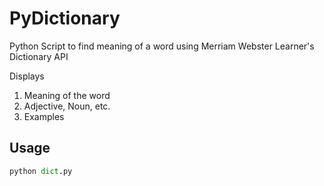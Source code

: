 # PyDictionary
Python Script to find meaning of a word using Merriam Webster Learner's Dictionary API

Displays
<ol>
  <li>Meaning of the word</li>
  <li>Adjective, Noun, etc.</li>
  <li>Examples</li>
</ol>

## Usage
```python
python dict.py
```
